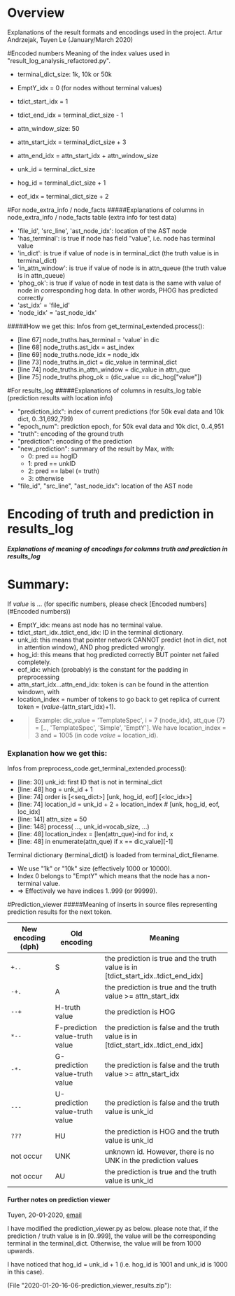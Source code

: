 # Overview
Explanations of the result formats and encodings used in the project.
Artur Andrzejak, Tuyen Le (January/March 2020)

#Encoded numbers
Meaning of the index values used in "result_log_analysis_refactored.py".
+ terminal_dict_size: 1k, 10k or 50k

+ EmptY_idx = 0 (for nodes without terminal values)
+ tdict_start_idx = 1
+ tdict_end_idx = terminal_dict_size - 1
+ attn_window_size: 50
+ attn_start_idx = terminal_dict_size + 3
+ attn_end_idx = attn_start_idx + attn_window_size
+ unk_id = terminal_dict_size
+ hog_id = terminal_dict_size + 1
+ eof_idx = terminal_dict_size + 2




#For node_extra_info / node_facts
#####Explanations of columns in node_extra_info / node_facts table (extra info for test data)
+ 'file_id', 'src_line', 'ast_node_idx': location of the AST node
+ 'has_terminal': is true if node has field "value", i.e. node has terminal value
+ 'in_dict': is true if value of node is in terminal_dict (the truth value is in terminal_dict)
+ 'in_attn_window': is true if value of node is in attn_queue (the truth value is in attn_queue)
+ 'phog_ok': is true if value of node in test data is the same with value of node in corresponding hog data. In other words, PHOG has predicted correctly
+ 'ast_idx' = 'file_id'
+ 'node_idx' = 'ast_node_idx'

#####How we get this:
Infos from get_terminal_extended.process():
+ [line 67] node_truths.has_terminal = 'value' in dic
+ [line 68] node_truths.ast_idx = ast_index
+ [line 69] node_truths.node_idx = node_idx
+ [line 73] node_truths.in_dict = dic_value in terminal_dict
+ [line 74] node_truths.in_attn_window = dic_value in attn_que
+ [line 75] node_truths.phog_ok = (dic_value == dic_hog["value"])

#For results_log
#####Explanations of columns in results_log table (prediction results with location info)

* "prediction_idx": index of current predictions (for 50k eval data and 10k dict, 0..31,692,799) <!--(0.. 6.5 millions)-->
* "epoch_num": prediction epoch, for 50k eval data and 10k dict, 0..4,951 <!--0...1015 (each has 6400 predictions)-->
* "truth": encoding of the ground truth 
* "prediction": encoding of the prediction 
* "new_prediction": summary of the result by Max, with:
    * 0: pred == hogID
    * 1: pred == unkID
    * 2: pred == label (= truth)
    * 3: otherwise
* "file_id", "src_line", "ast_node_idx": location of the AST node


# Encoding of truth and prediction in results_log
##### Explanations of meaning of encodings for columns truth and prediction in results_log 

# Summary:
If *value* is ... (for specific numbers, please check [Encoded numbers](#Encoded numbers))

* EmptY_idx: means ast node has no terminal value.
* tdict_start_idx..tdict_end_idx: ID in the terminal dictionary.
* unk_id: this means that pointer network CANNOT predict (not in dict, 
		not in attention window), AND phog predicted wrongly.
* hog_id: this means that hog predicted correctly BUT pointer net failed completely.
* eof_idx: which (probably) is the constant for the padding in preprocessing
* attn_start_idx...attn_end_idx: token is can be found in the attention windown, with
 *  location_index = number of tokens to go back to get replica of current token = (*value*-(attn_start_idx)+1). 
 * > Example: dic_value = 'TemplateSpec', i = 7 (node_idx), att_que {7} = [.., 'TemplateSpec', 'Simple', 'EmptY']. 
   > We have location_index = 3 and <value> = 1005 (in code *value* = location_id).  

### Explanation how we get this:

Infos from preprocess_code.get_terminal_extended.process():
* [line: 30]  unk_id: first ID that is not in terminal_dict
* [line: 48]  hog = unk_id + 1
* [line: 74]  order is [<seq_dict>] [unk, hog_id, eof] [<loc_idx>]
* [line: 74]  location_id = unk_id + 2 + location_index  # [unk, hog_id, eof, loc_idx]
* [line: 141] attn_size = 50
* [line: 148] process( ..., unk_id=vocab_size, ...)
* [line: 48]  location_index = [len(attn_que)-ind for ind, x
* [line: 48]      in enumerate(attn_que) if x == dic_value][-1]


Terminal dictionary (terminal_dict() is loaded from terminal_dict_filename.
*    We use "1k" or "10k" size (effectively 1000 or 10000).
*    Index 0 belongs to "EmptY" which means that the node has a non-terminal value.
*    => Effectively we have indices 1..999 (or 99999).

 
#Prediction_viewer
#####Meaning of inserts in source files representing prediction results for the next token.

New encoding (**dph**) | Old encoding | Meaning
---| --- | ---
`+..` | S | the prediction is true and the truth value is in [tdict_start_idx..tdict_end_idx]
`-+.` | A | the prediction is true and the truth value >= attn_start_idx
`--+` | H-truth value | the prediction is HOG
`*--` | F-prediction value-truth value | the prediction is false and the truth value is in [tdict_start_idx..tdict_end_idx]
`-*-` | G-prediction value-truth value | the prediction is false and the truth value >= attn_start_idx
`---` | U-prediction value-truth value | the prediction is false and the truth value is unk_id
`???` | HU | the prediction is HOG and the truth value is unk_id
not occur | UNK | unknown id. However, there is no UNK in the prediction values
not occur | AU | the prediction is true and the truth value is unk_id


#### Further notes on prediction viewer
Tuyen, 20-01-2020, [email](https://mail.google.com/mail/u/0/?tab=wm#inbox/KtbxLvHcLqJnHqznMZSDHsTVrxWsqtbQBB)

I have modified the prediction_viewer.py as below. please note that,
if the prediction / truth value is in [0..999], the value will be the
corresponding terminal in the terminal_dict. Otherwise, the value will be
from 1000 upwards.

I have noticed that hog_id = unk_id + 1 (i.e. hog_id is 1001 and unk_id is 1000 in this case).

 (File "2020-01-20-16-06-prediction_viewer_results.zip"):
